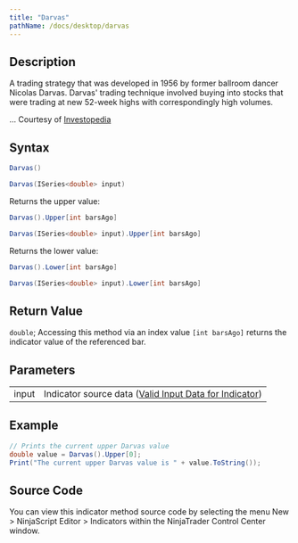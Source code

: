```yaml
---
title: "Darvas"
pathName: /docs/desktop/darvas
---
```


## Description

A trading strategy that was developed in 1956 by former ballroom dancer Nicolas Darvas. Darvas' trading technique involved buying into stocks that were trading at new 52-week highs with correspondingly high volumes.

... Courtesy of [Investopedia](http://www.investopedia.com/terms/d/darvasboxtheory.asp)


## Syntax

```csharp
Darvas()
```

```csharp
Darvas(ISeries<double> input)
```

Returns the upper value:

```csharp
Darvas().Upper[int barsAgo]
```

```csharp
Darvas(ISeries<double> input).Upper[int barsAgo]
```

Returns the lower value:

```csharp
Darvas().Lower[int barsAgo]
```

```csharp
Darvas(ISeries<double> input).Lower[int barsAgo]
```


## Return Value

`double`; Accessing this method via an index value `[int barsAgo]` returns the indicator value of the referenced bar.


## Parameters

|  |  |
| --- | --- |
| input | Indicator source data ([Valid Input Data for Indicator](/docs/desktop/valid_input_data_for_indicator)) |


## Example

```csharp
// Prints the current upper Darvas value
double value = Darvas().Upper[0];
Print("The current upper Darvas value is " + value.ToString());
```


## Source Code

You can view this indicator method source code by selecting the menu New > NinjaScript Editor > Indicators within the NinjaTrader Control Center window.

